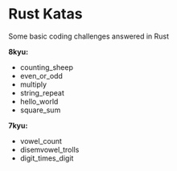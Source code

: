 # Rust Katas

Some basic coding challenges answered in Rust

**8kyu:**
- counting_sheep
- even_or_odd
- multiply
- string_repeat
- hello_world
- square_sum

**7kyu:**
- vowel_count
- disemvowel_trolls
- digit_times_digit
